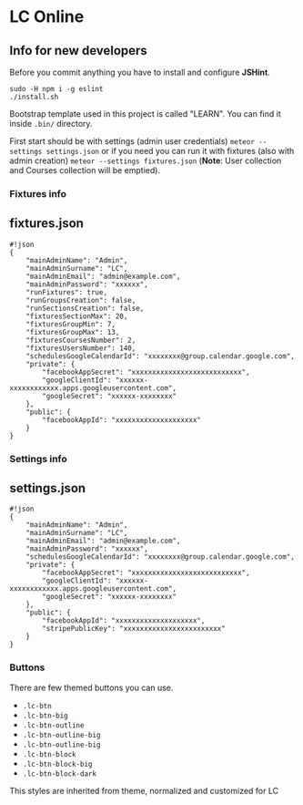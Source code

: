 # LC Online

## Info for new developers

Before you commit anything you have to install and configure **JSHint**.

    sudo -H npm i -g eslint
    ./install.sh

Bootstrap template used in this project is called "LEARN". You can find it inside `.bin/` directory.

First start should be with settings (admin user credentials) `meteor --settings settings.json` or if you need you can run it with fixtures (also with admin creation) `meteor --settings fixtures.json` (**Note**: User collection and Courses collection will be emptied).


### Fixtures info

fixtures.json
---------------
```
#!json
{
    "mainAdminName": "Admin",
    "mainAdminSurname": "LC",
    "mainAdminEmail": "admin@example.com",
    "mainAdminPassword": "xxxxxx",
    "runFixtures": true,
    "runGroupsCreation": false,
    "runSectionsCreation": false,
    "fixturesSectionMax": 20,
    "fixturesGroupMin": 7,
    "fixturesGroupMax": 13,
    "fixturesCoursesNumber": 2,
    "fixturesUsersNumber": 140,
    "schedulesGoogleCalendarId": "xxxxxxxx@group.calendar.google.com",
    "private": {
        "facebookAppSecret": "xxxxxxxxxxxxxxxxxxxxxxxxxxx",
        "googleClientId": "xxxxxx-xxxxxxxxxxxx.apps.googleusercontent.com",
        "googleSecret": "xxxxxx-xxxxxxxx"
    },
    "public": {
        "facebookAppId": "xxxxxxxxxxxxxxxxxxxx"
    }
}
```


### Settings info

settings.json
-------------
```
#!json
{
    "mainAdminName": "Admin",
    "mainAdminSurname": "LC",
    "mainAdminEmail": "admin@example.com",
    "mainAdminPassword": "xxxxxx",
    "schedulesGoogleCalendarId": "xxxxxxxx@group.calendar.google.com",
    "private": {
        "facebookAppSecret": "xxxxxxxxxxxxxxxxxxxxxxxxxxx",
        "googleClientId": "xxxxxx-xxxxxxxxxxxx.apps.googleusercontent.com",
        "googleSecret": "xxxxxx-xxxxxxxx"
    },
    "public": {
        "facebookAppId": "xxxxxxxxxxxxxxxxxxxx",
        "stripePublicKey": "xxxxxxxxxxxxxxxxxxxxxxxx"
    }
}
```

### Buttons

There are few themed buttons you can use.

* `.lc-btn`
* `.lc-btn-big`
* `.lc-btn-outline`
* `.lc-btn-outline-big`
* `.lc-btn-outline-big`
* `.lc-btn-block`
* `.lc-btn-block-big`
* `.lc-btn-block-dark`

This styles are inherited from theme, normalized and customized for LC
